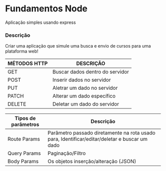 # Fundamentos Node

Aplicação simples usando express

### Descrição

Criar uma aplicação que simule uma busca e envio de cursos para uma plataforma web!

<table>
  <thead>
    <tr>
      <th>MÉTODOS HTTP</th>
      <th>DESCRIÇÃO</th>
    </tr>
  </thead>
  <tbody>
    <tr>
      <td>GET</td>
      <td>Buscar dados dentro do servidor</td>
    </tr>
    <tr>
      <td>POST</td>
      <td>Inserir dados no servidor</td>
    </tr>
    <tr>
      <td>PUT</td>
      <td>Aletrar um dado no servidor</td>
    </tr>
    <tr>
      <td>PATCH</td>
      <td>Alterar um dado específico</td>
    </tr>
    <tr>
      <td>DELETE</td>
      <td>Deletar um dado do servidor</td>
    </tr>
  </tbody>
</table>

<table>
  <thead>
    <tr>
      <th>Tipos de parâmetros</th>
      <th>Descrição</th>
    </tr>
  </thead>
  <tbody>
    <tr>
      <td>Route Params
      <td>Parâmetro passado diretamente na rota usado para, Identificar/editar/deletar e buscar um dado</td>
    </tr>
    <tr>
      <td>Query Params</td>
      <td>Paginação/Filtro</td>
    </tr>
      <td>Body Params</td>
      <td>Os objetos inserção/alteração (JSON)</td>
    <tr/>
  </tbody>
</table>